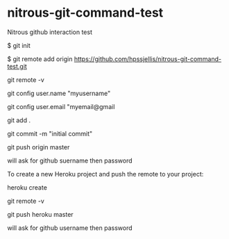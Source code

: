 nitrous-git-command-test
=============

Nitrous github interaction test





$ git init

$ git remote add origin https://github.com/hpssjellis/nitrous-git-command-test.git

git remote -v

git config user.name "myusername" 

git config user.email "myemail@gmail

git add . 

git commit -m "initial commit" 

git push origin master

will ask for github suername then password








To create a new Heroku project and push the remote to your project:

heroku create

git remote -v

git push heroku master

will ask for github username then password
